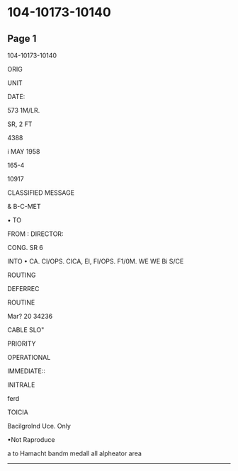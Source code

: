 # 104-10173-10140

## Page 1

104-10173-10140

ORIG

UNIT

DATE:

573 1M/LR.

SR, 2 FT

4388

i MAY 1958

165-4

10917

CLASSIFIED MESSAGE

& B-C-MET

• TO

FROM : DIRECTOR:

CONG. SR 6

INTO • CA. CI/OPS. CICA, EI, FI/OPS. F1/0M. WE WE Bi S/CE

ROUTING

DEFERREC

ROUTINE

Mar? 20 34236

CABLE SLO"

PRIORITY

OPERATIONAL

IMMEDIATE::

INITRALE

ferd

TOICIA

Bacilgrolnd Uce. Only

•Not Raproduce

a to Hamacht bandm medall all alpheator area

---

